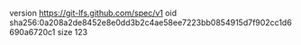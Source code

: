 version https://git-lfs.github.com/spec/v1
oid sha256:0a208a2de8452e8e0dd3b2c4ae58ee7223bb0854915d7f902cc1d6690a6720c1
size 123

